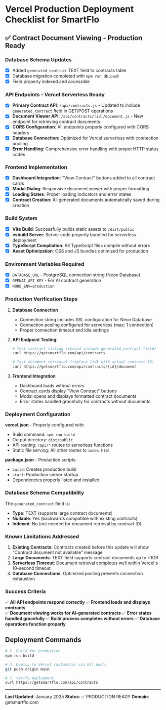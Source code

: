 # Vercel Production Deployment Checklist for SmartFlo

## ✅ Contract Document Viewing - Production Ready

### Database Schema Updates
- [x] Added `generated_contract` TEXT field to contracts table
- [x] Database migration completed with `npm run db:push`
- [x] Field properly indexed and accessible

### API Endpoints - Vercel Serverless Ready
- [x] **Primary Contract API**: `/api/contracts.js` - Updated to include `generated_contract` field in GET/POST operations
- [x] **Document Viewer API**: `/api/contracts/[id]/document.js` - New endpoint for retrieving contract documents
- [x] **CORS Configuration**: All endpoints properly configured with CORS headers
- [x] **Database Connection**: Optimized for Vercel serverless with connection pooling
- [x] **Error Handling**: Comprehensive error handling with proper HTTP status codes

### Frontend Implementation 
- [x] **Dashboard Integration**: "View Contract" buttons added to all contract cards
- [x] **Modal Dialog**: Responsive document viewer with proper formatting
- [x] **Loading States**: Proper loading indicators and error states
- [x] **Contract Creation**: AI-generated documents automatically saved during creation

### Build System
- [x] **Vite Build**: Successfully builds static assets to `/dist/public`
- [x] **esbuild Server**: Server code properly bundled for serverless deployment
- [x] **TypeScript Compilation**: All TypeScript files compile without errors
- [x] **Asset Optimization**: CSS and JS bundles optimized for production

### Environment Variables Required
- [x] `DATABASE_URL` - PostgreSQL connection string (Neon Database)
- [x] `OPENAI_API_KEY` - For AI contract generation
- [x] `NODE_ENV=production`

### Production Verification Steps

1. **Database Connection**
   - Connection string includes SSL configuration for Neon Database
   - Connection pooling configured for serverless (max: 1 connection)
   - Proper connection timeout and idle settings

2. **API Endpoint Testing**
   ```bash
   # Test contract listing (should include generated_contract field)
   curl https://getsmartflo.com/api/contracts
   
   # Test document retrieval (replace {id} with actual contract ID)
   curl https://getsmartflo.com/api/contracts/{id}/document
   ```

3. **Frontend Integration**
   - Dashboard loads without errors
   - Contract cards display "View Contract" buttons
   - Modal opens and displays formatted contract documents
   - Error states handled gracefully for contracts without documents

### Deployment Configuration

**vercel.json** - Properly configured with:
- Build command: `npm run build`
- Output directory: `dist/public`
- API routing: `/api/*` routes to serverless functions
- Static file serving: All other routes to `index.html`

**package.json** - Production scripts:
- `build`: Creates production build
- `start`: Production server startup
- Dependencies properly listed and installed

### Database Schema Compatibility

The `generated_contract` field is:
- **Type**: TEXT (supports large contract documents)
- **Nullable**: Yes (backwards compatible with existing contracts)
- **Indexed**: No (not needed for document retrieval by contract ID)

### Known Limitations Addressed

1. **Existing Contracts**: Contracts created before this update will show "Contract document not available" message
2. **Large Documents**: TEXT field supports contract documents up to ~1GB
3. **Serverless Timeout**: Document retrieval completes well within Vercel's 10-second timeout
4. **Database Connections**: Optimized pooling prevents connection exhaustion

### Success Criteria

✅ **All API endpoints respond correctly**
✅ **Frontend loads and displays contracts**  
✅ **Document viewing works for AI-generated contracts**
✅ **Error states handled gracefully**
✅ **Build process completes without errors**
✅ **Database operations function properly**

## Deployment Commands

```bash
# 1. Build for production
npm run build

# 2. Deploy to Vercel (automatic via Git push)
git push origin main

# 3. Verify deployment
curl https://getsmartflo.com/api/contracts
```

---

**Last Updated**: January 2025
**Status**: ✅ PRODUCTION READY
**Domain**: getsmartflo.com